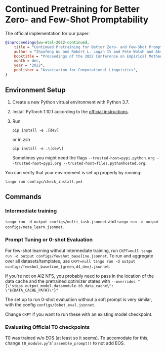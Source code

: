 # Continued Pretraining for Better Zero- and Few-Shot Promptability

The official implementation for our paper:

```bibtex
@inproceedings{wu-etal-2022-continued,
    title = "Continued Pretraining for Better Zero- and Few-Shot Promptability",
    author = "Zhaofeng Wu and Robert L. Logan IV and Pete Walsh and Akshita Bhagia and Dirk Groeneveld and Sameer Singh and Iz Beltagy",
    booktitle = "Proceedings of the 2022 Conference on Empirical Methods in Natural Language Processing",
    month = dec,
    year = "2022",
    publisher = "Association for Computational Linguistics",
}
```

## Environment Setup

1. Create a new Python virtual environment with Python 3.7.
2. Install PyTorch 1.10.1 according to the [official instructions](https://pytorch.org/get-started/locally/).
3. Run

    ```
    pip install -e .[dev]
    ```
    or in zsh
    ```
    pip install -e .\[dev\]
    ```
    Sometimes you might need the flags `--trusted-host=pypi.python.org --trusted-host=pypi.org --trusted-host=files.pythonhosted.org`.

You can verify that your environment is set up properly by running:

```
tango run configs/check_install.yml
```

## Commands

### Intermediate training

`tango run -d output configs/multi_task.jsonnet` and `tango run -d output configs/meta_learn.jsonnet`.

### Prompt Tuning or 0-shot Evaluation

For few-shot learning without intermediate training, run `CKPT=null tango run -d output configs/fewshot_baseline.jsonnet`. To run and aggregate over all datasets/templates, use `CKPT=null tango run -d output configs/fewshot_baseline_{green,d4_dev}.jsonnet`.

If you're not on AI2 NFS, you probably need to pass in the location of the data cache and the pretrained optimizer states with `--overrides "{\"steps.output_model.datamodule.t0_data_cache\": \"${DATA_CACHE_PATH}\"}"`

The set up to run 0-shot evaluation without a soft prompt is very similar, with the config `configs/0shot_eval.jsonnet`.

Change `CKPT` if you want to run these with an existing model checkpoint.

### Evaluating Official T0 checkpoints

T0 was trained w/o EOS (at least so it seems). To accomodate for this, change `t0_module.py`'s' `assemble_prompt()` to not add EOS.
